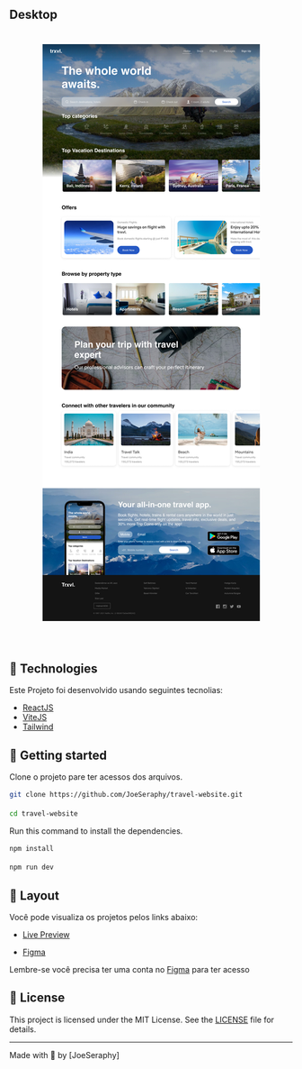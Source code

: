 ## Desktop

<h1 align="center">
<img alt="Preview Desktop" title="Travel" src=".github/desktop.jpg" />
</h1>

<br>

## 🧪 Technologies

Este Projeto foi desenvolvido usando seguintes tecnolias:

- [ReactJS](https://reactjs.org)
- [ViteJS](https://vitejs.dev)
- [Tailwind](https://tailwindcss.com)

## 🚀 Getting started

Clone o projeto pare ter acessos dos arquivos.

```bash
git clone https://github.com/JoeSeraphy/travel-website.git

cd travel-website
```

Run this command to install the dependencies.

```bash
npm install

npm run dev
```

## 🔖 Layout

Você pode visualiza os projetos pelos links abaixo:

- [Live Preview](travel-website-7zvsccmds-joeseraphy.vercel.app/)

- [Figma](<https://www.figma.com/file/rahvyXjj8dICEVEel4NtHE/TRAVEL-website-landing-page-(Community)?t=BdyzMdLTh3tYCLW1-6>)

Lembre-se você precisa ter uma conta no [Figma](http://figma.com/) para ter acesso

## 📝 License

This project is licensed under the MIT License. See the [LICENSE](LICENSE) file for details.

---

Made with 💜 by [JoeSeraphy]
